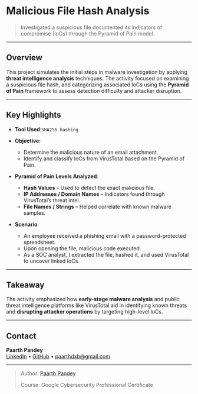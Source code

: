 # Malicious File Hash Analysis

> Investigated a suspicious file documented its indicators of compromise (IoCs) through the Pyramid of Pain model.

---

## Overview

This project simulates the initial steps in malware investigation by applying **threat intelligence analysis** techniques. The activity focused on examining a suspicious file hash, and categorizing associated IoCs using the **Pyramid of Pain** framework to assess detection difficulty and attacker disruption.

---

## Key Highlights

- **Tool Used**:`SHA256 hashing`

- **Objective**: 
  - Determine the malicious nature of an email attachment.
  - Identify and classify IoCs from VirusTotal based on the Pyramid of Pain.

- **Pyramid of Pain Levels Analyzed**:
  - **Hash Values** – Used to detect the exact malicious file.
  - **IP Addresses / Domain Names** – Indicators found through VirusTotal’s threat intel.
  - **File Names / Strings** – Helped correlate with known malware samples.

- **Scenario**:
  - An employee received a phishing email with a password-protected spreadsheet.
  - Upon opening the file, malicious code executed.
  - As a SOC analyst, I extracted the file, hashed it, and used VirusTotal to uncover linked IoCs.

---

## Takeaway

The activity emphasized how **early-stage malware analysis** and public threat intelligence platforms like VirusTotal aid in identifying known threats and **disrupting attacker operations** by targeting high-level IoCs.

---

## Contact

**Paarth Pandey**  
[LinkedIn](https://www.linkedin.com/in/paarth-pandey-13779529b/) • [GitHub](https://github.com/paarthpandey10) • paarthdxb@gmail.com

---

> Author: [Paarth Pandey](https://github.com/paarthpandey10)
> 
> Course: Google Cybersecurity Professional Certificate
